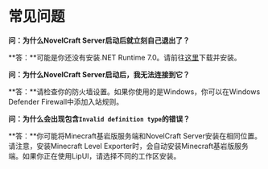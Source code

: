 # 常见问题

**问：为什么NovelCraft Server启动后就立刻自己退出了？**

**答：**可能是你还没有安装.NET Runtime 7.0。请前往[这里](https://dotnet.microsoft.com/download/dotnet/7.0)下载并安装。

**问：为什么NovelCraft Server启动后，我无法连接到它？**

**答：**请检查你的防火墙设置。如果你使用的是Windows，你可以在Windows Defender Firewall中添加入站规则。

**问：为什么会出现包含`Invalid definition type`的错误？**

**答：**你可能将Minecraft基岩版服务端和NovelCraft Server安装在相同位置。请注意，安装Minecraft Level Exporter时，会自动安装Minecraft基岩版服务端。如果你正在使用LipUI，请选择不同的工作区安装。
